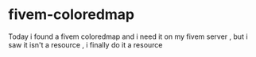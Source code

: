 # fivem-coloredmap
Today i found a fivem coloredmap and i need it on my fivem server , but i saw it isn't a resource , i finally do it a resource
